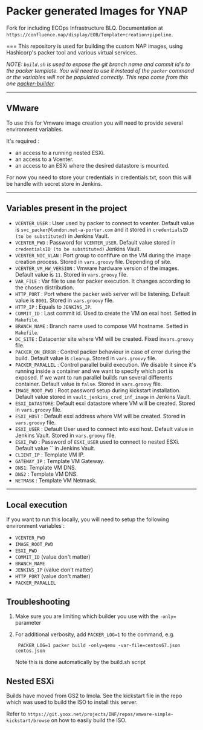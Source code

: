 # Packer generated Images for YNAP

Fork for including ECOps Infrastructure BLQ. Documentation at `https://confluence.nap/display/EOB/Template+creation+pipeline`.

===
This repository is used for building the custom NAP images, using Hashicorp's packer tool and various virtual services.

_NOTE: `build.sh` is used to expose the git branch name and commit id's to the packer template.  You will need to use it instead of the `packer` command or the variables will not be populated correctly.
This repo come from this one [packer-builder](https://stash.nap/projects/OSTK/repos/packer-builder/browse)._

---

## VMware

To use this for Vmware image creation you will need to provide several environment variables.

It's required :

- an access to a running nested ESXi.
- an access to a Vcenter.
- an access to an ESXi where the desired datastore is mounted.

For now you need to store your credentials in credentials.txt, soon this will be handle with secret store in Jenkins.

---

## Variables present in the project

- `VCENTER_USER` : User used by packer to connect to vcenter. Default value is `svc_packer@london.net-a-porter.com` and it stored in `credentialsID (to be substituted)` in Jenkins Vault.
- `VCENTER_PWD` : Password for `VCENTER_USER`. Default value stored in `credentialsID (to be substituted)` Jenkins Vault.
- `VCENTER_NIC_VLAN` : Port group to confifure on the VM during the image creation process. Stored in `vars.groovy` file. Depending of site.
- `VCENTER_VM_HW_VERSION` : Vmware hardware version of the images. Default value is `11`. Stored in `vars.groovy` file.
- `VAR_FILE` : Var file to use for packer execution. It changes according to the chosen distribution.
- `HTTP_PORT` : Port where the packer web server will be listening. Default value is `8001`. Stored in `vars.groovy` file.
- `HTTP_IP` : Equals to `JENKINS_IP`.
- `COMMIT_ID` : Last commit id. Used to create the VM on esxi host. Setted in `Makefile`.
- `BRANCH_NAME` : Branch name used to compose VM hostname. Setted in `Makefile`.
- `DC_SITE` : Datacenter site where VM will be created. Fixed in`vars.groovy` file.
- `PACKER_ON_ERROR` : Control packer behaviour in case of error during the build. Default value is `cleanup`. Stored in `vars.groovy` file.
- `PACKER_PARALLEL` : Control parallel build execution. We disable it since it's running inside a container and we want to specify which port is exposed. If we want to run parallel builds run several differents container. Default value is `false`. Stored in `vars.groovy` file.
- `IMAGE_ROOT_PWD` : Root password setup during kickstart installation. Default value stored in `vault_jenkins_cred_inf_image` in Jenkins Vault.
- `ESXI_DATASTORE`: Default esxi datastore where VM will be created. Stored in `vars.groovy` file.
- `ESXI_HOST` : Default esxi address where VM will be created. Stored in `vars.groovy` file.
- `ESXI_USER` : Default User used to connect into esxi host. Default value in Jenkins Vault. Stored in `vars.groovy` file.
- `ESXI_PWD` : Password of `ESXI_USER` used to connect to nested ESXi. Default value `` in Jenkins Vault.
- `CLIENT_IP` : Template VM IP.
- `GATEWAY_IP` : Template VM Gateway.
- `DNS1`: Template VM DNS.
- `DNS2` : Template VM DNS.
- `NETMASK` : Template VM Netmask.

---

## Local execution

If you want to run this locally, you will need to setup the following environment variables :

- `VCENTER_PWD`
- `IMAGE_ROOT_PWD`
- `ESXI_PWD`
- `COMMIT_ID` (value don't matter)
- `BRANCH_NAME`
- `JENKINS_IP` (value don't matter)
- `HTTP_PORT` (value don't matter)
- `PACKER_PARALLEL`

## Troubleshooting

1. Make sure you are limiting which builder you use with the `-only=` parameter
2. For additional verbosity, add `PACKER_LOG=1` to the command, e.g.

        PACKER_LOG=1 packer build -only=qemu -var-file=centos67.json centos.json

    Note this is done automatically by the build.sh script

## Nested ESXi

Builds have moved from GS2 to Imola. See the kickstart file in the repo which was used to build the ISO to install this server.

Refer to `https://git.yoox.net/projects/INF/repos/vmware-simple-kickstart/browse` on how to easily build the ISO.

